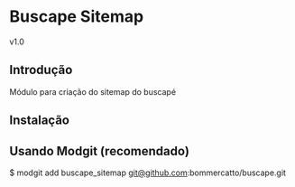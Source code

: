 Buscape Sitemap
=======
v1.0

Introdução
------------
Módulo para criação do sitemap do buscapé



Instalação
------------


Usando Modgit (recomendado)
----------------------------


$ modgit add buscape_sitemap git@github.com:bommercatto/buscape.git
